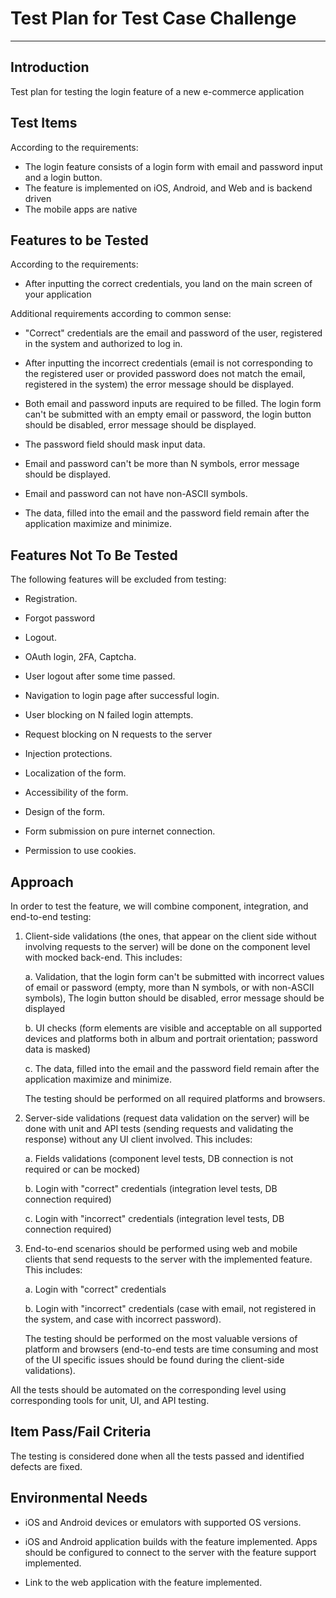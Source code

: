 # Test Plan for Test Case Challenge
---

## Introduction 

Test plan for testing the login feature of a new e-commerce application

## Test Items

According to the requirements:

-   The login feature consists of a login form with email and password input and a login button.
-   The feature is implemented on iOS, Android, and Web and is backend driven
-   The mobile apps are native

## Features to be Tested

According to the requirements:

-   After inputting the correct credentials, you land on the main screen of your application

Additional requirements according to common sense:

-   "Correct" credentials are the email and password of the user, registered in the system and authorized to log in.

-   After inputting the incorrect credentials (email is not corresponding to the registered user or provided password does not match the email, registered in the system) the error message should be displayed.

-   Both email and password inputs are required to be filled. The login form can't be submitted with an empty email or password, the login button should be disabled, error message should be displayed.

-   The password field should mask input data.

-   Email and password can't be more than N symbols, error message should be displayed.

-   Email and password can not have non-ASCII symbols.

-   The data, filled into the email and the password field remain after the application maximize and minimize.

## Features Not To Be Tested 

The following features will be excluded from testing:

-   Registration.

-   Forgot password

-   Logout.

-   OAuth login, 2FA, Captcha.

-   User logout after some time passed.

-   Navigation to login page after successful login.

-   User blocking on N failed login attempts.

-   Request blocking on N requests to the server

-   Injection protections.

-   Localization of the form.

-   Accessibility of the form.

-   Design of the form.

-   Form submission on pure internet connection.

-   Permission to use cookies.

## Approach

In order to test the feature, we will combine component, integration,
and end-to-end testing:

1.  Client-side validations (the ones, that appear on the client side without involving requests to the server) will be done on the component level with mocked back-end. This includes:

    a.  Validation, that the login form can't be submitted with incorrect values of email or password (empty, more than N symbols, or with non-ASCII symbols), The login button should be disabled, error message should be displayed

    b.  UI checks (form elements are visible and acceptable on all supported devices and platforms both in album and portrait orientation; password data is masked)

    c.  The data, filled into the email and the password field remain after the application maximize and minimize.

    The testing should be performed on all required platforms and browsers.

2.  Server-side validations (request data validation on the server) will be done with unit and API tests (sending requests and validating the response) without any UI client involved. This includes:

    a.  Fields validations (component level tests, DB connection is not required or can be mocked)

    b.  Login with "correct" credentials (integration level tests, DB connection required)

    c.  Login with "incorrect" credentials (integration level tests, DB connection required)

3.  End-to-end scenarios should be performed using web and mobile clients that send requests to the server with the implemented feature. This includes:

    a.  Login with "correct" credentials

    b.  Login with "incorrect" credentials (case with email, not registered in the system, and case with incorrect password).

    The testing should be performed on the most valuable versions of platform and browsers (end-to-end tests are time consuming and most of the UI specific issues should be found during the client-side validations).

All the tests should be automated on the corresponding level using corresponding tools for unit, UI, and API testing.

## Item Pass/Fail Criteria

The testing is considered done when all the tests passed and identified defects are fixed.

## Environmental Needs

-   iOS and Android devices or emulators with supported OS versions.

-   iOS and Android application builds with the feature implemented. Apps should be configured to connect to the server with the feature support implemented.

-   Link to the web application with the feature implemented.
